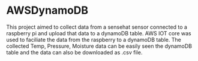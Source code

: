 # AWSDynamoDB
This project aimed to collect data from a sensehat sensor connected to a raspberry pi and upload that data to a dynamoDB table. AWS IOT core was used to faciliate the data from the raspberry to a dynamoDB table. The collected Temp, Pressure, Moisture data can be easily seen the dynamoDB table and the data can also be downloaded as .csv file.  
